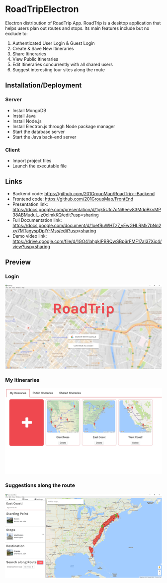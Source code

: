 # RoadTripElectron

Electron distribution of RoadTrip App. RoadTrip is a desktop application that helps users plan out routes and stops. Its main features include but no exclude to:
1. Authenticated User Login & Guest Login
2. Create & Save New Itineraries
3. Share Itineraries
4. View Public Itineraries
5. Edit Itineraries concurrently with all shared users
6. Suggest interesting tour sites along the route

## Installation/Deployment

### Server
- Install MongoDB
- Install Java
- Install Node.js
- Install Electron.js through Node package manager
- Start the database server
- Start the Java back-end server

### Client
- Import project files
- Launch the executable file

## Links

- Backend code: https://github.com/201GroupMap/RoadTrip--Backend
- Frontend code: https://github.com/201GroupMap/FrontEnd
- Presentation link: https://docs.google.com/presentation/d/1gk5Ufc7oNi9eev83MdpBkvMP38ABMuduI_-z0clmkKQ/edit?usp=sharing
- Full Documentation link: https://docs.google.com/document/d/1oefRuWHTz7_vEwGHLRMk7bNn2xy7MTagyspDpIY-Mss/edit?usp=sharing
- Demo video link: https://drive.google.com/file/d/1GO41ahgkIPBRQwSBp6rFMF17aI37Xic4/view?usp=sharing

## Preview

### Login
![image broke](img/media/login.JPG)
### My Itineraries
![image broke](img/media/myitin.JPG)
### Suggestions along the route
![image broke](img/media/eastcoast.JPG)
